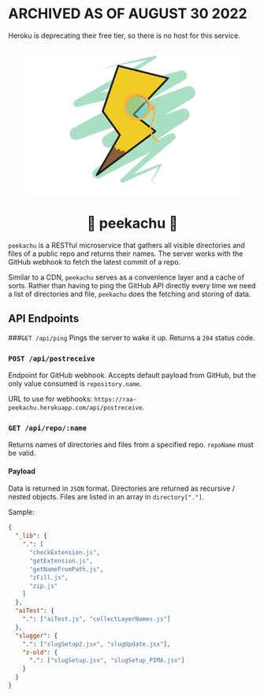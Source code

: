 # ARCHIVED AS OF AUGUST 30 2022
Heroku is deprecating their free tier, so there is no host for this service.

<div align="center">
    <img src="./docs/peeker-01.png" alt="peeker illustration" height="300">
    <h1>👀️ peekachu 👀️</h1>
</div>

`peekachu` is a RESTful microservice that gathers all visible directories and files of a public repo and returns their names. The server works with the GitHub webhook to fetch the latest commit of a repo.

Similar to a CDN, `peekachu` serves as a convenience layer and a cache of sorts. Rather than having to ping the GitHub API directly every time we need a list of directories and file, `peekachu` does the fetching and storing of data.

## API Endpoints
###`GET /api/ping`
Pings the server to wake it up. Returns a `204` status code.

### `POST /api/postreceive`
Endpoint for GitHub webhook. Accepts default payload from GitHub, but the only value consumed is `repository.name`.

URL to use for webhooks: `https://raa-peekachu.herokuapp.com/api/postreceive`.

### `GET /api/repo/:name`
Returns names of directories and files from a specified repo. `repoName` must be valid.

#### Payload
Data is returned in `JSON` format. Directories are returned as recursive / nested objects. Files are listed in an array in `directory["."]`.

Sample:
```json
{
  "_lib": {
    ".": [
      "checkExtension.js",
      "getExtension.js",
      "getNameFromPath.js",
      "zFill.js",
      "zip.js"
    ]
  },
  "aiTest": {
    ".": ["aiTest.js", "collectLayerNames.js"]
  },
  "slugger": {
    ".": ["slugSetup2.jsx", "slugUpdate.jsx"],
    "z-old": {
      ".": ["slugSetup.jsx", "slugSetup_PIMA.jsx"]
    }
  }
}
```
